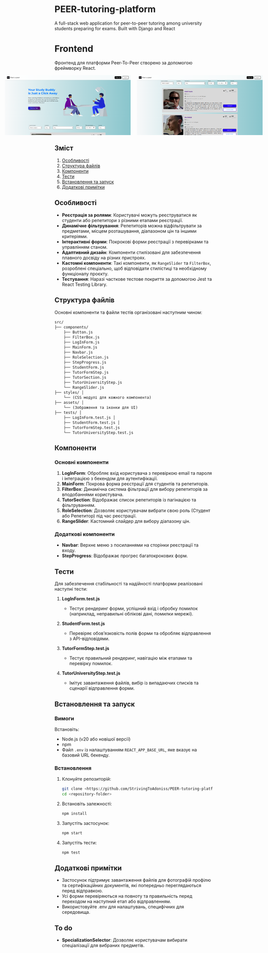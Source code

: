 # PEER-tutoring-platform
A full-stack web application for peer-to-peer tutoring among university students preparing for exams. Built with Django and React


# Frontend

Фронтенд для платформи Peer-To-Peer створено за допомогою фреймворку React.

<div style="display: flex; justify-content: center; gap: 20px; align-items: center;">
  <img src="docs/main_page_screen.png" alt="Main Page Screenshot" width="400">
  <img src="docs/tutor_list_screen.png" alt="Tutor List Screenshot" width="400">
</div>

## Зміст

1. [Особливості](#особливості)
2. [Структура файлів](#структура-файлів)
3. [Компоненти](#компоненти)
4. [Тести](#тести)
5. [Встановлення та запуск](#встановлення-та-запуск)
6. [Додаткові примітки](#додаткові-примітки)

## Особливості

- **Реєстрація за ролями**: Користувачі можуть реєструватися як студенти або репетитори з різними етапами реєстрації.
- **Динамічне фільтрування**: Репетиторів можна відфільтрувати за предметами, місцем розташування, діапазоном цін та іншими критеріями.
- **Інтерактивні форми**: Покрокові форми реєстрації з перевірками та управлінням станом.
- **Адаптивний дизайн**: Компоненти стилізовані для забезпечення плавного досвіду на різних пристроях.
- **Кастомні компоненти**: Такі компоненти, як `RangeSlider` та `FilterBox`, розроблені спеціально, щоб відповідати стилістиці та необхідному функціоналу проєкту.
- **Тестування**: Наразі часткове тестове покриття за допомогою Jest та React Testing Library.

## Структура файлів

Основні компоненти та файли тестів організовані наступним чином:
```text
src/ 
├── components/
    ├── Button.js
    ├── FilterBox.js 
    ├── LogInForm.js
    ├── MainForm.js 
    ├── Navbar.js
    ├── RoleSelection.js
    ├── StepProgress.js
    ├── StudentForm.js
    ├── TutorFormStep.js 
    ├── TutorSection.js 
    ├── TutorUniversityStep.js 
    └── RangeSlider.js 
├── styles/ │ 
    └── (CSS модулі для кожного компонента) 
├── assets/ │ 
    └── (Зображення та іконки для UI) 
├── tests/ │ 
    ├── LogInForm.test.js │ 
    ├── StudentForm.test.js │ 
    ├── TutorFormStep.test.js 
    └── TutorUniversityStep.test.js
```

## Компоненти

### Основні компоненти

1. **LogInForm**: Обробляє вхід користувача з перевіркою email та пароля і інтеграцією з бекендом для аутентифікації.
2. **MainForm**: Покрова форма реєстрації для студентів та репетиторів.
3. **FilterBox**: Динамічна система фільтрації для вибору репетиторів за вподобаннями користувача.
4. **TutorSection**: Відображає список репетиторів із пагінацією та фільтруванням.
5. **RoleSelection**: Дозволяє користувачам вибрати свою роль (Студент або Репетитор) під час реєстрації.
6. **RangeSlider**: Кастомний слайдер для вибору діапазону цін.

### Додаткові компоненти

- **Navbar**: Верхнє меню з посиланнями на сторінки реєстрації та входу.
- **StepProgress**: Відображає прогрес багатокрокових форм.

## Тести

Для забезпечення стабільності та надійності платформи реалізовані наступні тести:

1. **LogInForm.test.js**
   - Тестує рендеринг форми, успішний вхід і обробку помилок (наприклад, неправильні облікові дані, помилки мережі).

2. **StudentForm.test.js**
   - Перевіряє обов’язковість полів форми та обробляє відправлення з API-відповідями.

3. **TutorFormStep.test.js**
   - Тестує правильний рендеринг, навігацію між етапами та перевірку помилок.

4. **TutorUniversityStep.test.js**
   - Імітує завантаження файлів, вибір із випадаючих списків та сценарії відправлення форми.

## Встановлення та запуск

### Вимоги

Встановіть:

- Node.js (v20 або новішої версії)
- npm
- Файл `.env` із налаштуванням `REACT_APP_BASE_URL`, яке вказує на базовий URL бекенду.

### Встановлення

1. Клонуйте репозиторій:
   ```bash
   git clone <https://github.com/StrivingToAdoniss/PEER-tutoring-platform.git>
   cd <repository-folder>
   ```

2. Встановіть залежності:

    ```bash
    npm install
    ```

3. Запустіть застосунок:
    ```bash
    npm start
    ```
4. Запустіть тести:
    ```bash
    npm test
    ```

## Додаткові примітки
- Застосунок підтримує завантаження файлів для фотографій профілю та сертифікаційних документів, які попередньо переглядаються перед відправкою.
- Усі форми перевіряються на повноту та правильність перед переходом на наступний етап або відправленням.
- Використовуйте .env для налаштувань, специфічних для середовища.

## To do

- **SpecializationSelector**: Дозволяє користувачам вибирати спеціалізації для вибраних предметів.